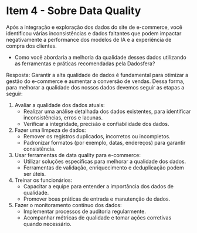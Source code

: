 # Item 4 - Sobre Data Quality

Após a integração e exploração dos dados do site de e-commerce, você identificou várias inconsistências e dados faltantes que podem impactar negativamente a performance dos modelos de IA e a experiência de compra dos clientes.

- Como você abordaria a melhoria da qualidade desses dados utilizando as ferramentas e práticas recomendadas pela Dadosfera?

Resposta: Garantir a alta qualidade de dados é fundamental para otimizar a gestão do e-commerce e aumentar a conversão de vendas. Dessa forma, para melhorar a qualidade dos nossos dados devemos seguir as etapas a seguir:

1. Avaliar a qualidade dos dados atuais:
    - Realizar uma análise detalhada dos dados existentes, para identificar inconsistências, erros e lacunas.
    - Verificar a integridade, precisão e confiabilidade dos dados.
2. Fazer uma limpeza de dados:
    - Remover os registros duplicados, incorretos ou incompletos.
    - Padronizar formatos (por exemplo, datas, endereços) para garantir consistência.
3. Usar ferramentas de data quality para e-commerce:
    - Utilizar soluções específicas para melhorar a qualidade dos dados.
    - Ferramentas de validação, enriquecimento e deduplicação podem ser úteis.
4. Treinar os funcionários:
    - Capacitar a equipe para entender a importância dos dados de qualidade.
    - Promover boas práticas de entrada e manutenção de dados.
4. Fazer o monitoramento contínuo dos dados:
    - Implementar processos de auditoria regularmente.
    - Acompanhar métricas de qualidade e tomar ações corretivas quando necessário.